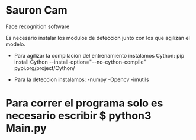 # Sauron Cam
Face recognition software

Es necesario instalar los modulos de deteccion junto con los que agilizan el modelo.

- Para agilizar la compilaciòn del entrenamiento instalamos Cython:
	pip install Cython --install-option="--no-cython-compile"
pypi.org/project/Cython/

- Para la deteccion instalamos:
	-numpy
	-Opencv
	-imutils
# Para correr el programa solo es necesario escribir $ python3 Main.py
